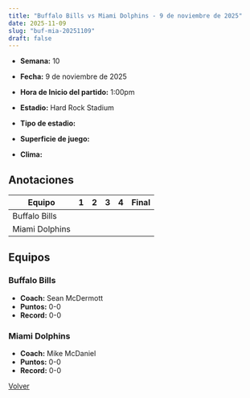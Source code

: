 ```yaml
---
title: "Buffalo Bills vs Miami Dolphins - 9 de noviembre de 2025"
date: 2025-11-09
slug: "buf-mia-20251109"
draft: false
---
```


* **Semana:** 10
* **Fecha:** 9 de noviembre de 2025

* **Hora de Inicio del partido:** 1:00pm
* **Estadio:** Hard Rock Stadium
* **Tipo de estadio:** 
* **Superficie de juego:** 
* **Clima:** 





## Anotaciones
| Equipo | 1 | 2 | 3 | 4 | Final |
|--------|---|---|---|---|-------|
| Buffalo Bills  |   |   |   |    |  |
| Miami Dolphins  |   |   |   |    |  |


## Equipos


### Buffalo Bills
* **Coach:** Sean McDermott
* **Puntos:** 0-0
* **Record:** 0-0

### Miami Dolphins
* **Coach:** Mike McDaniel
* **Puntos:** 0-0
* **Record:** 0-0


[Volver](/historia/2025)
